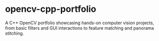 # opencv-cpp-portfolio
A C++ OpenCV portfolio showcasing hands-on computer vision projects, from basic filters and GUI interactions to feature matching and panorama stitching.
